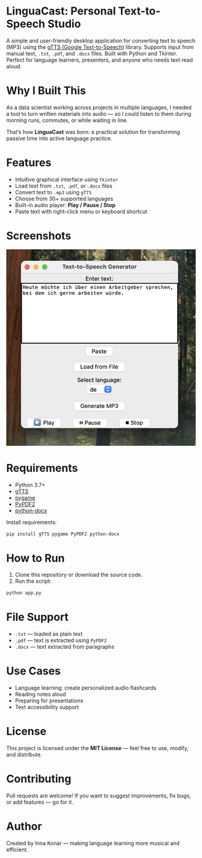 # LinguaCast: Personal Text-to-Speech Studio

A simple and user-friendly desktop application for converting text to speech (MP3) using the [gTTS (Google Text-to-Speech)](https://pypi.org/project/gTTS/) library. Supports input from manual text, `.txt`, `.pdf`, and `.docx` files. Built with Python and Tkinter. Perfect for language learners, presenters, and anyone who needs text read aloud.

# Why I Built This

As a data scientist working across projects in multiple languages, I needed a tool to turn written materials into audio — so I could listen to them during morning runs, commutes, or while waiting in line.

That’s how **LinguaCast** was born: a practical solution for transforming passive time into active language practice.

# Features

*  Intuitive graphical interface using `tkinter`
*  Load text from `.txt`, `.pdf`, or `.docx` files
*  Convert text to `.mp3` using `gTTS`
*  Choose from 30+ supported languages
*  Built-in audio player: **Play / Pause / Stop**
*  Paste text with right-click menu or keyboard shortcut



# Screenshots

![Screenshot](image.jpg)




# Requirements

* Python 3.7+
* [gTTS](https://pypi.org/project/gTTS/)
* [pygame](https://pypi.org/project/pygame/)
* [PyPDF2](https://pypi.org/project/PyPDF2/)
* [python-docx](https://pypi.org/project/python-docx/)

Install requirements:

```bash
pip install gTTS pygame PyPDF2 python-docx
```



#  How to Run

1. Clone this repository or download the source code.
2. Run the script:

```bash
python app.py
```



#  File Support

* `.txt` — loaded as plain text
* `.pdf` — text is extracted using `PyPDF2`
* `.docx` — text extracted from paragraphs



# Use Cases

* Language learning: create personalized audio flashcards
* Reading notes aloud
* Preparing for presentations
* Text accessibility support



#  License

This project is licensed under the **MIT License** — feel free to use, modify, and distribute.



# Contributing

Pull requests are welcome! If you want to suggest improvements, fix bugs, or add features — go for it.



# Author

Created by Inna Konar — making language learning more musical and efficient.
